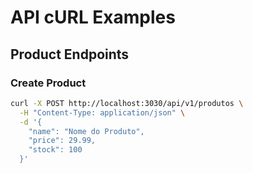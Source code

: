 # API cURL Examples

## Product Endpoints

### Create Product
```bash
curl -X POST http://localhost:3030/api/v1/produtos \
  -H "Content-Type: application/json" \
  -d '{
    "name": "Nome do Produto",
    "price": 29.99,
    "stock": 100
  }'
```
